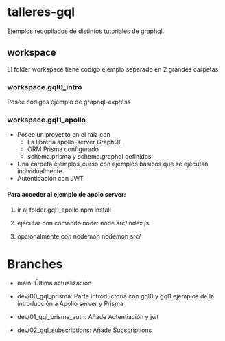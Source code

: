 # talleres-gql

Ejemplos recopilados de distintos tutoriales de graphql.

## workspace

El folder workspace tiene código ejemplo separado en 2 grandes carpetas

### workspace.gql0_intro

Posee códigos ejemplo de graphql-express

### workspace.gql1_apollo

- Posee un proyecto en el raíz con
  - La librería apollo-server GraphQL
  - ORM Prisma configurado
  - schema.prisma y schema.graphql definidos
- Una carpeta ejemplos_curso con ejemplos básicos que se ejecutan individualmente
- Autenticación con JWT

#### Para acceder al ejemplo de apolo server:

1. ir al folder gql1_apollo
   npm install

2. ejecutar con comando node:
   node src/index.js

3. opcionalmente con nodemon
   nodemon src/

# Branches

- main: Última actualización

- dev/00_gql_prisma: Parte introductoria con gql0 y gql1 ejemplos de la introducción a Apollo server y Prisma

- dev/01_gql_prisma_auth: Añade Autentiación y jwt

- dev/02_gql_subscriptions: Añade Subscriptions
